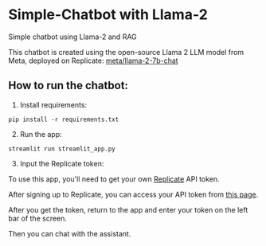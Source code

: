 # Simple-Chatbot with Llama-2
Simple chatbot using Llama-2 and RAG

This chatbot is created using the open-source Llama 2 LLM model from Meta, deployed on Replicate: [meta/llama-2-7b-chat](https://replicate.com/meta/llama-2-7b-chat)

## How to run the chatbot:

1. Install requirements:
```
pip install -r requirements.txt
```
2. Run the app:
```
streamlit run streamlit_app.py
```

3. Input the Replicate token:

To use this app, you'll need to get your own [Replicate](https://replicate.com/) API token.

After signing up to Replicate, you can access your API token from [this page](https://replicate.com/account/api-tokens).

After you get the token, return to the app and enter your token on the left bar of the screen. 

Then you can chat with the assistant. 
